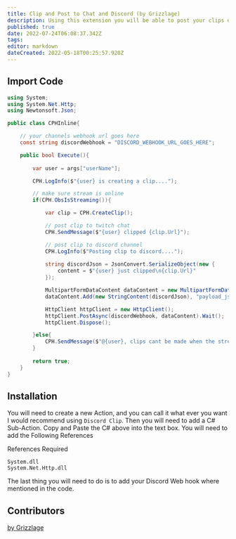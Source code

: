 ```yaml
---
title: Clip and Post to Chat and Discord (by Grizzlage)
description: Using this extension you will be able to post your clips directly into discord by using a `!clip` Command.
published: true
date: 2022-07-24T06:08:37.342Z
tags: 
editor: markdown
dateCreated: 2022-05-18T00:25:57.920Z
---
```



## Import Code
```cs
using System;
using System.Net.Http;
using Newtonsoft.Json;

public class CPHInline{

    // your channels webhook url goes here
    const string discordWebhook = "DISCORD_WEBHOOK_URL_GOES_HERE";

    public bool Execute(){
    
        var user = args["userName"];

        CPH.LogInfo($"{user} is creating a clip....");

        // make sure stream is online
        if(CPH.ObsIsStreaming()){

            var clip = CPH.CreateClip();

            // post clip to twitch chat
            CPH.SendMessage($"{user} clipped {clip.Url}");

            // post clip to discord channel
            CPH.LogInfo($"Posting clip to discord....");
            
            string discordJson = JsonConvert.SerializeObject(new {
                content = $"{user} just clipped\n{clip.Url}"
            });

            MultipartFormDataContent dataContent = new MultipartFormDataContent();
            dataContent.Add(new StringContent(discordJson), "payload_json");

            HttpClient httpClient = new HttpClient();
            httpClient.PostAsync(discordWebhook, dataContent).Wait();
            httpClient.Dispose();

        }else{
            CPH.SendMessage($"@{user}, clips cant be made when the stream is offline");
        }
        
        return true;
    }
}
```
## Installation 

You will need to create a new Action, and you can call it what ever you want I would recommend using `Discord Clip`. Then you will need to add a C# Sub-Action. Copy and Paste the C# above into the text box. You will need to add the Following References

References Required
```
System.dll
System.Net.Http.dll
```
The last thing you will need to do  is to add your Discord Web hook where mentioned in the code.

## Contributors

<i class="fa fa-sm fa-edit grey--text"></i> [by Grizzlage](https://www.twitch.tv/grizzlage) 
